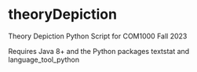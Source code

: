 # theoryDepiction
Theory Depiction Python Script for COM1000 Fall 2023

Requires Java 8+ and the Python packages textstat and language_tool_python
